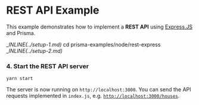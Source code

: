 # REST API Example

This example demonstrates how to implement a **REST API** using [Express.JS](https://expressjs.com/de/) and Prisma.

__INLINE(../_setup-1.md)__
cd prisma-examples/node/rest-express
__INLINE(../_setup-2.md)__

### 4. Start the REST API server

```
yarn start
```

The server is now running on `http://localhost:3000`. You can send the API requests implemented in `index.js`, e.g. [`http://localhost:3000/houses`](http://localhost:3000/houses).